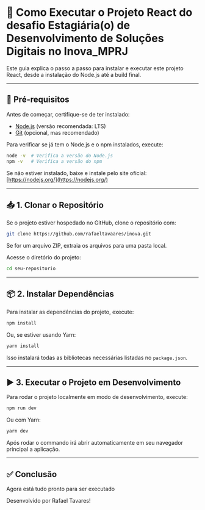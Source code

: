 # 🚀 Como Executar o Projeto React do desafio Estagiária(o) de Desenvolvimento de Soluções Digitais no Inova_MPRJ

Este guia explica o passo a passo para instalar e executar este projeto React, desde a instalação do Node.js até a build final.

---

## 📌 Pré-requisitos

Antes de começar, certifique-se de ter instalado:
- [Node.js](https://nodejs.org/) (versão recomendada: LTS)
- [Git](https://git-scm.com/) (opcional, mas recomendado)

Para verificar se já tem o Node.js e o npm instalados, execute:
```sh
node -v  # Verifica a versão do Node.js
npm -v   # Verifica a versão do npm
```
Se não estiver instalado, baixe e instale pelo site oficial: [https://nodejs.org/](https://nodejs.org/)

---

## 📥 1. Clonar o Repositório

Se o projeto estiver hospedado no GitHub, clone o repositório com:
```sh
git clone https://github.com/rafaeltavaares/inova.git
```
Se for um arquivo ZIP, extraia os arquivos para uma pasta local.

Acesse o diretório do projeto:
```sh
cd seu-repositorio
```

---

## 📦 2. Instalar Dependências

Para instalar as dependências do projeto, execute:
```sh
npm install
```
Ou, se estiver usando Yarn:
```sh
yarn install
```
Isso instalará todas as bibliotecas necessárias listadas no `package.json`.

---

## ▶️ 3. Executar o Projeto em Desenvolvimento

Para rodar o projeto localmente em modo de desenvolvimento, execute:
```sh
npm run dev
```
Ou com Yarn:
```sh
yarn dev
```
Após rodar o commando irá abrir automaticamente em seu navegador principal a aplicação. 

---

## ✅ Conclusão

Agora está tudo pronto para ser executado 

Desenvolvido por Rafael Tavares! 
